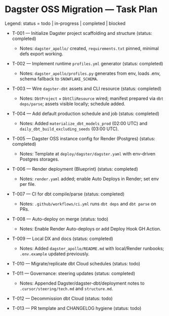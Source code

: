 # Dagster OSS Migration — Task Plan

Legend: status = todo | in-progress | completed | blocked

- T-001 — Initialize Dagster project scaffolding and structure (status: completed)
  - Notes: `dagster_apollo/` created, `requirements.txt` pinned, minimal defs export working.

- T-002 — Implement runtime `profiles.yml` generator (status: completed)
  - Notes: `dagster_apollo/profiles.py` generates from env, loads .env, schema fallback to `SNOWFLAKE_SCHEMA`.

- T-003 — Wire `dagster-dbt` assets and CLI resource (status: completed)
  - Notes: `DbtProject` + `DbtCliResource` wired; manifest prepared via `dbt deps/parse`; assets visible locally; schedule added.

- T-004 — Add default production schedule and job (status: completed)
  - Notes: Added `materialize_dbt_models_prod` (02:00 UTC) and `daily_dbt_build_excluding_seeds` (03:00 UTC).

- T-005 — Dagster OSS instance config for Render (Postgres) (status: completed)
  - Notes: Template at `deploy/dagster/dagster.yaml` with env-driven Postgres storages.

- T-006 — Render deployment (Blueprint) (status: completed)
  - Notes: `render.yaml` added; enable Auto Deploys in Render; set env per file.

- T-007 — CI for dbt compile/parse (status: completed)
  - Notes: `.github/workflows/ci.yml` runs `dbt deps` and `dbt parse` on PRs.

- T-008 — Auto-deploy on merge (status: todo)
  - Notes: Enable Render Auto-deploys or add Deploy Hook GH Action.

- T-009 — Local DX and docs (status: completed)
  - Notes: Added `dagster_apollo/README.md` with local/Render runbooks; `.env.example` updated previously.

- T-010 — Migrate/replicate dbt Cloud schedules (status: todo)

- T-011 — Governance: steering updates (status: completed)
  - Notes: Appended Dagster/dagster-dbt/deployment notes to `.cursor/steering/tech.md` and `structure.md`.

- T-012 — Decommission dbt Cloud (status: todo)

- T-013 — PR template and CHANGELOG hygiene (status: todo)

